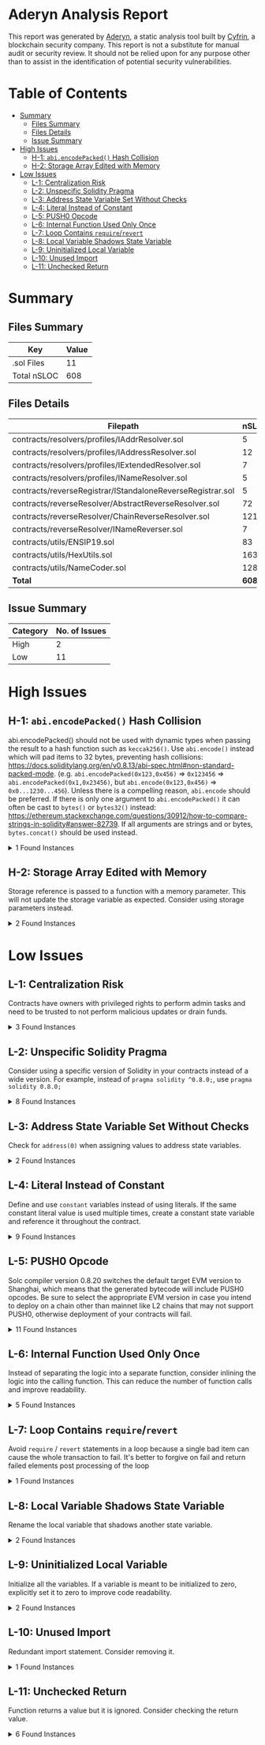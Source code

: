 # Aderyn Analysis Report

This report was generated by [Aderyn](https://github.com/Cyfrin/aderyn), a static analysis tool built by [Cyfrin](https://cyfrin.io), a blockchain security company. This report is not a substitute for manual audit or security review. It should not be relied upon for any purpose other than to assist in the identification of potential security vulnerabilities.
# Table of Contents

- [Summary](#summary)
  - [Files Summary](#files-summary)
  - [Files Details](#files-details)
  - [Issue Summary](#issue-summary)
- [High Issues](#high-issues)
  - [H-1: `abi.encodePacked()` Hash Collision](#h-1-abiencodepacked-hash-collision)
  - [H-2: Storage Array Edited with Memory](#h-2-storage-array-edited-with-memory)
- [Low Issues](#low-issues)
  - [L-1: Centralization Risk](#l-1-centralization-risk)
  - [L-2: Unspecific Solidity Pragma](#l-2-unspecific-solidity-pragma)
  - [L-3: Address State Variable Set Without Checks](#l-3-address-state-variable-set-without-checks)
  - [L-4: Literal Instead of Constant](#l-4-literal-instead-of-constant)
  - [L-5: PUSH0 Opcode](#l-5-push0-opcode)
  - [L-6: Internal Function Used Only Once](#l-6-internal-function-used-only-once)
  - [L-7: Loop Contains `require`/`revert`](#l-7-loop-contains-requirerevert)
  - [L-8: Local Variable Shadows State Variable](#l-8-local-variable-shadows-state-variable)
  - [L-9: Uninitialized Local Variable](#l-9-uninitialized-local-variable)
  - [L-10: Unused Import](#l-10-unused-import)
  - [L-11: Unchecked Return](#l-11-unchecked-return)


# Summary

## Files Summary

| Key | Value |
| --- | --- |
| .sol Files | 11 |
| Total nSLOC | 608 |


## Files Details

| Filepath | nSLOC |
| --- | --- |
| contracts/resolvers/profiles/IAddrResolver.sol | 5 |
| contracts/resolvers/profiles/IAddressResolver.sol | 12 |
| contracts/resolvers/profiles/IExtendedResolver.sol | 7 |
| contracts/resolvers/profiles/INameResolver.sol | 5 |
| contracts/reverseRegistrar/IStandaloneReverseRegistrar.sol | 5 |
| contracts/reverseResolver/AbstractReverseResolver.sol | 72 |
| contracts/reverseResolver/ChainReverseResolver.sol | 121 |
| contracts/reverseResolver/INameReverser.sol | 7 |
| contracts/utils/ENSIP19.sol | 83 |
| contracts/utils/HexUtils.sol | 163 |
| contracts/utils/NameCoder.sol | 128 |
| **Total** | **608** |


## Issue Summary

| Category | No. of Issues |
| --- | --- |
| High | 2 |
| Low | 11 |


# High Issues

## H-1: `abi.encodePacked()` Hash Collision

abi.encodePacked() should not be used with dynamic types when passing the result to a hash function such as `keccak256()`. Use `abi.encode()` instead which will pad items to 32 bytes, preventing hash collisions: https://docs.soliditylang.org/en/v0.8.13/abi-spec.html#non-standard-packed-mode. (e.g. `abi.encodePacked(0x123,0x456)` => `0x123456` => `abi.encodePacked(0x1,0x23456)`, but `abi.encode(0x123,0x456)` => `0x0...1230...456`). Unless there is a compelling reason, `abi.encode` should be preferred. If there is only one argument to `abi.encodePacked()` it can often be cast to `bytes()` or `bytes32()` instead: https://ethereum.stackexchange.com/questions/30912/how-to-compare-strings-in-solidity#answer-82739. If all arguments are strings and or bytes, `bytes.concat()` should be used instead.

<details><summary>1 Found Instances</summary>


- Found in contracts/utils/ENSIP19.sol [Line: 54](contracts/utils/ENSIP19.sol#L54)

	```solidity
	                abi.encodePacked(
	```

</details>



## H-2: Storage Array Edited with Memory

Storage reference is passed to a function with a memory parameter. This will not update the storage variable as expected. Consider using storage parameters instead.

<details><summary>2 Found Instances</summary>


- Found in contracts/reverseResolver/ChainReverseResolver.sol [Line: 80](contracts/reverseResolver/ChainReverseResolver.sol#L80)

	```solidity
	        fetch(
	```

- Found in contracts/reverseResolver/ChainReverseResolver.sol [Line: 133](contracts/reverseResolver/ChainReverseResolver.sol#L133)

	```solidity
	        fetch(
	```

</details>



# Low Issues

## L-1: Centralization Risk

Contracts have owners with privileged rights to perform admin tasks and need to be trusted to not perform malicious updates or drain funds.

<details><summary>3 Found Instances</summary>


- Found in contracts/reverseResolver/ChainReverseResolver.sol [Line: 18](contracts/reverseResolver/ChainReverseResolver.sol#L18)

	```solidity
	    Ownable
	```

- Found in contracts/reverseResolver/ChainReverseResolver.sol [Line: 59](contracts/reverseResolver/ChainReverseResolver.sol#L59)

	```solidity
	    function setGatewayURLs(string[] memory gateways) external onlyOwner {
	```

- Found in contracts/reverseResolver/ChainReverseResolver.sol [Line: 66](contracts/reverseResolver/ChainReverseResolver.sol#L66)

	```solidity
	    function setGatewayVerifier(address verifier) external onlyOwner {
	```

</details>



## L-2: Unspecific Solidity Pragma

Consider using a specific version of Solidity in your contracts instead of a wide version. For example, instead of `pragma solidity ^0.8.0;`, use `pragma solidity 0.8.0;`

<details><summary>8 Found Instances</summary>


- Found in contracts/resolvers/profiles/IAddrResolver.sol [Line: 2](contracts/resolvers/profiles/IAddrResolver.sol#L2)

	```solidity
	pragma solidity >=0.8.4;
	```

- Found in contracts/resolvers/profiles/IAddressResolver.sol [Line: 2](contracts/resolvers/profiles/IAddressResolver.sol#L2)

	```solidity
	pragma solidity >=0.8.4;
	```

- Found in contracts/resolvers/profiles/IExtendedResolver.sol [Line: 2](contracts/resolvers/profiles/IExtendedResolver.sol#L2)

	```solidity
	pragma solidity ^0.8.4;
	```

- Found in contracts/resolvers/profiles/INameResolver.sol [Line: 2](contracts/resolvers/profiles/INameResolver.sol#L2)

	```solidity
	pragma solidity >=0.8.4;
	```

- Found in contracts/reverseRegistrar/IStandaloneReverseRegistrar.sol [Line: 2](contracts/reverseRegistrar/IStandaloneReverseRegistrar.sol#L2)

	```solidity
	pragma solidity ^0.8.4;
	```

- Found in contracts/reverseResolver/AbstractReverseResolver.sol [Line: 2](contracts/reverseResolver/AbstractReverseResolver.sol#L2)

	```solidity
	pragma solidity ^0.8.17;
	```

- Found in contracts/reverseResolver/ChainReverseResolver.sol [Line: 2](contracts/reverseResolver/ChainReverseResolver.sol#L2)

	```solidity
	pragma solidity ^0.8.17;
	```

- Found in contracts/reverseResolver/INameReverser.sol [Line: 2](contracts/reverseResolver/INameReverser.sol#L2)

	```solidity
	pragma solidity ^0.8.0;
	```

</details>



## L-3: Address State Variable Set Without Checks

Check for `address(0)` when assigning values to address state variables.

<details><summary>2 Found Instances</summary>


- Found in contracts/reverseResolver/ChainReverseResolver.sol [Line: 53](contracts/reverseResolver/ChainReverseResolver.sol#L53)

	```solidity
	        gatewayVerifier = verifier;
	```

- Found in contracts/reverseResolver/ChainReverseResolver.sol [Line: 67](contracts/reverseResolver/ChainReverseResolver.sol#L67)

	```solidity
	        gatewayVerifier = IGatewayVerifier(verifier);
	```

</details>



## L-4: Literal Instead of Constant

Define and use `constant` variables instead of using literals. If the same constant literal value is used multiple times, create a constant state variable and reference it throughout the contract.

<details><summary>9 Found Instances</summary>


- Found in contracts/utils/HexUtils.sol [Line: 19](contracts/utils/HexUtils.sol#L19)

	```solidity
	        if (nibbles > 64 || end > hexString.length) {
	```

- Found in contracts/utils/HexUtils.sol [Line: 45](contracts/utils/HexUtils.sol#L45)

	```solidity
	        if (end - pos != 40) return (address(0), false); // wrong length
	```

- Found in contracts/utils/HexUtils.sol [Line: 140](contracts/utils/HexUtils.sol#L140)

	```solidity
	        hexString = new string(40);
	```

- Found in contracts/utils/HexUtils.sol [Line: 146](contracts/utils/HexUtils.sol#L146)

	```solidity
	        unsafeHex(12, dst, 40);
	```

- Found in contracts/utils/HexUtils.sol [Line: 170](contracts/utils/HexUtils.sol#L170)

	```solidity
	        if (dropZeroNibble && temp < 16) shift += 4;
	```

- Found in contracts/utils/HexUtils.sol [Line: 171](contracts/utils/HexUtils.sol#L171)

	```solidity
	        uint256 nibbles = 64 - (shift >> 2);
	```

- Found in contracts/utils/HexUtils.sol [Line: 214](contracts/utils/HexUtils.sol#L214)

	```solidity
	                    uint256 b = (word >> (shift -= 4)) & 15; // each nibble
	```

- Found in contracts/utils/NameCoder.sol [Line: 48](contracts/utils/NameCoder.sol#L48)

	```solidity
	        if (len == 66 && name[idx] == "[" && name[newIdx - 1] == "]") {
	```

- Found in contracts/utils/NameCoder.sol [Line: 177](contracts/utils/NameCoder.sol#L177)

	```solidity
	            size = 66;
	```

</details>



## L-5: PUSH0 Opcode

Solc compiler version 0.8.20 switches the default target EVM version to Shanghai, which means that the generated bytecode will include PUSH0 opcodes. Be sure to select the appropriate EVM version in case you intend to deploy on a chain other than mainnet like L2 chains that may not support PUSH0, otherwise deployment of your contracts will fail.

<details><summary>11 Found Instances</summary>


- Found in contracts/resolvers/profiles/IAddrResolver.sol [Line: 2](contracts/resolvers/profiles/IAddrResolver.sol#L2)

	```solidity
	pragma solidity >=0.8.4;
	```

- Found in contracts/resolvers/profiles/IAddressResolver.sol [Line: 2](contracts/resolvers/profiles/IAddressResolver.sol#L2)

	```solidity
	pragma solidity >=0.8.4;
	```

- Found in contracts/resolvers/profiles/IExtendedResolver.sol [Line: 2](contracts/resolvers/profiles/IExtendedResolver.sol#L2)

	```solidity
	pragma solidity ^0.8.4;
	```

- Found in contracts/resolvers/profiles/INameResolver.sol [Line: 2](contracts/resolvers/profiles/INameResolver.sol#L2)

	```solidity
	pragma solidity >=0.8.4;
	```

- Found in contracts/reverseRegistrar/IStandaloneReverseRegistrar.sol [Line: 2](contracts/reverseRegistrar/IStandaloneReverseRegistrar.sol#L2)

	```solidity
	pragma solidity ^0.8.4;
	```

- Found in contracts/reverseResolver/AbstractReverseResolver.sol [Line: 2](contracts/reverseResolver/AbstractReverseResolver.sol#L2)

	```solidity
	pragma solidity ^0.8.17;
	```

- Found in contracts/reverseResolver/ChainReverseResolver.sol [Line: 2](contracts/reverseResolver/ChainReverseResolver.sol#L2)

	```solidity
	pragma solidity ^0.8.17;
	```

- Found in contracts/reverseResolver/INameReverser.sol [Line: 2](contracts/reverseResolver/INameReverser.sol#L2)

	```solidity
	pragma solidity ^0.8.0;
	```

- Found in contracts/utils/ENSIP19.sol [Line: 2](contracts/utils/ENSIP19.sol#L2)

	```solidity
	pragma solidity ^0.8.0;
	```

- Found in contracts/utils/HexUtils.sol [Line: 2](contracts/utils/HexUtils.sol#L2)

	```solidity
	pragma solidity ^0.8.4;
	```

- Found in contracts/utils/NameCoder.sol [Line: 2](contracts/utils/NameCoder.sol#L2)

	```solidity
	pragma solidity ^0.8.0;
	```

</details>



## L-6: Internal Function Used Only Once

Instead of separating the logic into a separate function, consider inlining the logic into the calling function. This can reduce the number of function calls and improve readability.

<details><summary>5 Found Instances</summary>


- Found in contracts/utils/ENSIP19.sol [Line: 25](contracts/utils/ENSIP19.sol#L25)

	```solidity
	    function chainFromCoinType(
	```

- Found in contracts/utils/ENSIP19.sol [Line: 92](contracts/utils/ENSIP19.sol#L92)

	```solidity
	    function parseNamespace(
	```

- Found in contracts/utils/HexUtils.sol [Line: 13](contracts/utils/HexUtils.sol#L13)

	```solidity
	    function hexStringToBytes32(
	```

- Found in contracts/utils/NameCoder.sol [Line: 40](contracts/utils/NameCoder.sol#L40)

	```solidity
	    function readLabel(
	```

- Found in contracts/utils/NameCoder.sol [Line: 70](contracts/utils/NameCoder.sol#L70)

	```solidity
	    function namehash(
	```

</details>



## L-7: Loop Contains `require`/`revert`

Avoid `require` / `revert` statements in a loop because a single bad item can cause the whole transaction to fail. It's better to forgive on fail and return failed elements post processing of the loop

<details><summary>1 Found Instances</summary>


- Found in contracts/reverseResolver/ChainReverseResolver.sol [Line: 129](contracts/reverseResolver/ChainReverseResolver.sol#L129)

	```solidity
	        for (uint256 i; i < count; i++) {
	```

</details>



## L-8: Local Variable Shadows State Variable

Rename the local variable that shadows another state variable.

<details><summary>2 Found Instances</summary>


- Found in contracts/reverseResolver/ChainReverseResolver.sol [Line: 44](contracts/reverseResolver/ChainReverseResolver.sol#L44)

	```solidity
	        address _owner,
	```

- Found in contracts/reverseResolver/ChainReverseResolver.sol [Line: 45](contracts/reverseResolver/ChainReverseResolver.sol#L45)

	```solidity
	        uint256 coinType,
	```

</details>



## L-9: Uninitialized Local Variable

Initialize all the variables. If a variable is meant to be initialized to zero, explicitly set it to zero to improve code readability.

<details><summary>2 Found Instances</summary>


- Found in contracts/reverseResolver/ChainReverseResolver.sol [Line: 129](contracts/reverseResolver/ChainReverseResolver.sol#L129)

	```solidity
	        for (uint256 i; i < count; i++) {
	```

- Found in contracts/utils/NameCoder.sol [Line: 135](contracts/utils/NameCoder.sol#L135)

	```solidity
	            for (uint256 i; i < n; i++) {
	```

</details>



## L-10: Unused Import

Redundant import statement. Consider removing it.

<details><summary>1 Found Instances</summary>


- Found in contracts/reverseResolver/ChainReverseResolver.sol [Line: 9](contracts/reverseResolver/ChainReverseResolver.sol#L9)

	```solidity
	import {INameReverser} from "./INameReverser.sol";
	```

</details>



## L-11: Unchecked Return

Function returns a value but it is ignored. Consider checking the return value.

<details><summary>6 Found Instances</summary>


- Found in contracts/reverseResolver/ChainReverseResolver.sol [Line: 77](contracts/reverseResolver/ChainReverseResolver.sol#L77)

	```solidity
	        req.setTarget(l2Registrar); // target L2 registrar
	```

- Found in contracts/reverseResolver/ChainReverseResolver.sol [Line: 78](contracts/reverseResolver/ChainReverseResolver.sol#L78)

	```solidity
	        req.setSlot(NAMES_SLOT).push(addr).follow().readBytes(); // names[addr]
	```

- Found in contracts/reverseResolver/ChainReverseResolver.sol [Line: 79](contracts/reverseResolver/ChainReverseResolver.sol#L79)

	```solidity
	        req.setOutput(0);
	```

- Found in contracts/reverseResolver/ChainReverseResolver.sol [Line: 128](contracts/reverseResolver/ChainReverseResolver.sol#L128)

	```solidity
	        req.setTarget(l2Registrar); // target L2 registrar
	```

- Found in contracts/reverseResolver/ChainReverseResolver.sol [Line: 130](contracts/reverseResolver/ChainReverseResolver.sol#L130)

	```solidity
	            req.setSlot(NAMES_SLOT).push(addrs[start + i]).follow().readBytes(); // names[addr[i]]
	```

- Found in contracts/reverseResolver/ChainReverseResolver.sol [Line: 131](contracts/reverseResolver/ChainReverseResolver.sol#L131)

	```solidity
	            req.setOutput(uint8(i));
	```

</details>



